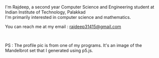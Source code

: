 I'm Rajdeep, a second year Computer Science and Engineering student at Indian Institute of Technology, Palakkad\
I'm primarily interested in computer science and mathematics.

You can reach me at my email : rajdeep31415@gmail.com

<br>

PS : The profile pic is from one of my programs. It's an image of the Mandelbrot set that I generated using p5.js.
